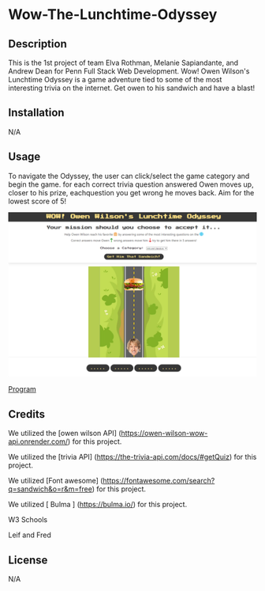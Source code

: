 # Wow-The-Lunchtime-Odyssey

## Description

This is the 1st project of team Elva Rothman, Melanie Sapiandante, and Andrew Dean for Penn Full Stack Web Development. Wow! Owen Wilson's Lunchtime Odyssey is a game adventure tied to some of the most interesting trivia on the internet. Get owen to his sandwich and have a blast! 

## Installation

N/A

## Usage

To navigate the Odyssey, the user can click/select the game category and begin the game. for each correct trivia question answered Owen moves up, closer to his prize, eachquestion you get wrong he moves back. Aim for the lowest score of 5!

![screenshot of weather checker](./assets/images/Wow-The-Lunchtime-Odyssey_index.html.png)

[Program](file:///C:/Users/Adavi/bootcamp/Wow-The-Lunchtime-Odyssey/index.html)
## Credits
We utilized the  [owen wilson API] (https://owen-wilson-wow-api.onrender.com/) for this project.

We utilized the  [trivia API] (https://the-trivia-api.com/docs/#getQuiz) for this project.

We utilized [Font awesome] (https://fontawesome.com/search?q=sandwich&o=r&m=free) for this project.

We utilized [ Bulma ] (https://bulma.io/) for this project.

W3 Schools
 
Leif and Fred

## License

N/A